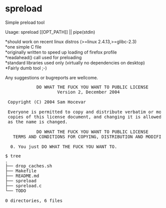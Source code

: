 spreload
========

Simple preload tool

Usage: spreload [[OPT_PATH]] || pipe(stdin)

*should work on recent linux distros (>=linux 2.4.13,>=glibc-2.3)<br>
*one simple C file<br>
*originally written to speed up loading of firefox profile<br>
*readahead() call used for preloading<br>
*standard libraries used only (virtually no dependencies on desktop)<br>
*Fairly dumb tool ;-)<br>

Any suggestions or bugreports are wellcome.

<pre>
            DO WHAT THE FUCK YOU WANT TO PUBLIC LICENSE
                    Version 2, December 2004

 Copyright (C) 2004 Sam Hocevar <sam@hocevar.net>

 Everyone is permitted to copy and distribute verbatim or modified
 copies of this license document, and changing it is allowed as long
 as the name is changed.

            DO WHAT THE FUCK YOU WANT TO PUBLIC LICENSE
   TERMS AND CONDITIONS FOR COPYING, DISTRIBUTION AND MODIFICATION

  0. You just DO WHAT THE FUCK YOU WANT TO.
</pre>

<pre>
$ tree
.
├── drop_caches.sh
├── Makefile
├── README.md
├── spreload
├── spreload.c
└── TODO

0 directories, 6 files
</pre>
